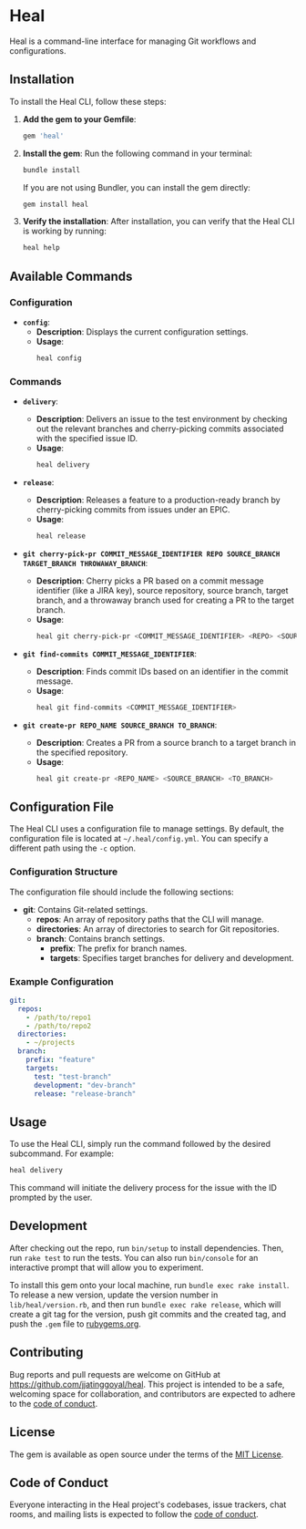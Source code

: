 # Heal

Heal is a command-line interface for managing Git workflows and configurations.

## Installation

To install the Heal CLI, follow these steps:

1. **Add the gem to your Gemfile**:
   ```ruby
   gem 'heal'
   ```

2. **Install the gem**:
   Run the following command in your terminal:
   ```bash
   bundle install
   ```

   If you are not using Bundler, you can install the gem directly:
   ```bash
   gem install heal
   ```

3. **Verify the installation**:
   After installation, you can verify that the Heal CLI is working by running:
   ```bash
   heal help
   ```

## Available Commands

### Configuration

- **`config`**: 
  - **Description**: Displays the current configuration settings.
  - **Usage**: 
    ```bash
    heal config
    ```

### Commands

- **`delivery`**: 
  - **Description**: Delivers an issue to the test environment by checking out the relevant branches and cherry-picking commits associated with the specified issue ID.
  - **Usage**: 
    ```bash
    heal delivery
    ```

- **`release`**: 
  - **Description**: Releases a feature to a production-ready branch by cherry-picking commits from issues under an EPIC.
  - **Usage**: 
    ```bash
    heal release
    ```

- **`git cherry-pick-pr COMMIT_MESSAGE_IDENTIFIER REPO SOURCE_BRANCH TARGET_BRANCH THROWAWAY_BRANCH`**: 
  - **Description**: Cherry picks a PR based on a commit message identifier (like a JIRA key), source repository, source branch, target branch, and a throwaway branch used for creating a PR to the target branch.
  - **Usage**: 
    ```bash
    heal git cherry-pick-pr <COMMIT_MESSAGE_IDENTIFIER> <REPO> <SOURCE_BRANCH> <TARGET_BRANCH> <THROWAWAY_BRANCH>
    ```

- **`git find-commits COMMIT_MESSAGE_IDENTIFIER`**: 
  - **Description**: Finds commit IDs based on an identifier in the commit message.
  - **Usage**: 
    ```bash
    heal git find-commits <COMMIT_MESSAGE_IDENTIFIER>
    ```

- **`git create-pr REPO_NAME SOURCE_BRANCH TO_BRANCH`**: 
  - **Description**: Creates a PR from a source branch to a target branch in the specified repository.
  - **Usage**: 
    ```bash
    heal git create-pr <REPO_NAME> <SOURCE_BRANCH> <TO_BRANCH>
    ```

## Configuration File

The Heal CLI uses a configuration file to manage settings. By default, the configuration file is located at `~/.heal/config.yml`. You can specify a different path using the `-c` option.

### Configuration Structure

The configuration file should include the following sections:

- **git**: Contains Git-related settings.
  - **repos**: An array of repository paths that the CLI will manage.
  - **directories**: An array of directories to search for Git repositories.
  - **branch**: Contains branch settings.
    - **prefix**: The prefix for branch names.
    - **targets**: Specifies target branches for delivery and development.

### Example Configuration

```yaml
git:
  repos:
    - /path/to/repo1
    - /path/to/repo2
  directories:
    - ~/projects
  branch:
    prefix: "feature"
    targets:
      test: "test-branch"
      development: "dev-branch"
      release: "release-branch"
```

## Usage

To use the Heal CLI, simply run the command followed by the desired subcommand. For example:

```bash
heal delivery
```

This command will initiate the delivery process for the issue with the ID prompted by the user.

## Development

After checking out the repo, run `bin/setup` to install dependencies. Then, run `rake test` to run the tests. You can also run `bin/console` for an interactive prompt that will allow you to experiment.

To install this gem onto your local machine, run `bundle exec rake install`. To release a new version, update the version number in `lib/heal/version.rb`, and then run `bundle exec rake release`, which will create a git tag for the version, push git commits and the created tag, and push the `.gem` file to [rubygems.org](https://rubygems.org).

## Contributing

Bug reports and pull requests are welcome on GitHub at https://github.com/jjatinggoyal/heal. This project is intended to be a safe, welcoming space for collaboration, and contributors are expected to adhere to the [code of conduct](https://github.com/jjatinggoyal/heal/blob/master/CODE_OF_CONDUCT.md).

## License

The gem is available as open source under the terms of the [MIT License](https://opensource.org/licenses/MIT).

## Code of Conduct

Everyone interacting in the Heal project's codebases, issue trackers, chat rooms, and mailing lists is expected to follow the [code of conduct](https://github.com/jjatinggoyal/heal/blob/master/CODE_OF_CONDUCT.md).
